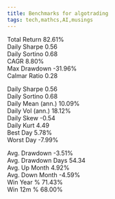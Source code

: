 ```yaml
---
title: Benchmarks for algotrading
tags: tech,mathcs,AI,musings
---
```


Total Return         82.61%  
Daily Sharpe         0.56  
Daily Sortino        0.68  
CAGR                 8.80%  
Max Drawdown         -31.96%  
Calmar Ratio         0.28  

Daily Sharpe         0.56  
Daily Sortino        0.68  
Daily Mean (ann.)    10.09%  
Daily Vol (ann.)     18.12%  
Daily Skew           -0.54  
Daily Kurt           4.49  
Best Day             5.78%  
Worst Day            -7.99%  

Avg. Drawdown        -3.51%  
Avg. Drawdown Days   54.34  
Avg. Up Month        4.92%  
Avg. Down Month      -4.59%  
Win Year %           71.43%  
Win 12m %            68.00%  

